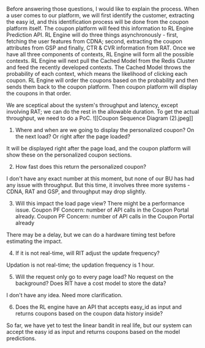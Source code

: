 Before answering those questions, I would like to explain the process. When a user comes to our platform, we will first identify the customer, extracting the easy id, and this identification process will be done from the coupon platform itself. The coupon platform will feed this information to RL Engine Prediction API. RL Engine will do three things asynchronously - first, fetching the user features from CDNA; second, extracting the coupon attributes from GSP and finally, CTR & CVR information from RAT. Once we have all three components of contexts, RL Engine will form all the possible contexts. RL Engine will next pull the Cached Model from the Redis Cluster and feed the recently developed contexts. The Cached Model throws the probability of each context, which means the likelihood of clicking each coupon. RL Engine will order the coupons based on the probability and then sends them back to the coupon platform. Then coupon platform will display the coupons in that order.

We are sceptical about the system's throughput and latency, except involving RAT; we can do the rest in the allowable duration. To get the actual throughput, we need to do a PoC.
![[Coupon Sequence Diagram (2).jpeg]]

1. Where and when are we going to display the personalized coupon? On the next load? Or right after the page loaded?

It will be displayed right after the page load, and the coupon platform will show these on the personalized coupon sections.

  

2. How fast does this return the personalized coupon?

I don't have any exact number at this moment, but none of our BU has had any issue with throughput. But this time, it involves three more systems - CDNA, RAT and GSP, and throughput may drop slightly.

  

3. Will this impact the load page view? There might be a performance issue. Coupon PF Concern: number of API calls in the Coupon Portal already. Coupon PF Concern: number of API calls in the Coupon Portal already

There may be a delay, but we can do a hardware timing test before estimating the impact.

  

4. If it is not real-time, will RIT adjust the update frequency?

Updation is not real-time; the updation frequency is 1 hour.

  

5. Will the request only go to every page load? No request on the background? Does RIT have a cost model to store the data?

I don't have any idea. Need more clarification.

  

6. Does the RL engine have an API that accepts easy_id as input and returns coupons based on the coupon data history inside?

So far, we have yet to test the linear bandit in real life, but our system can accept the easy id as input and returns coupons based on the model predictions.